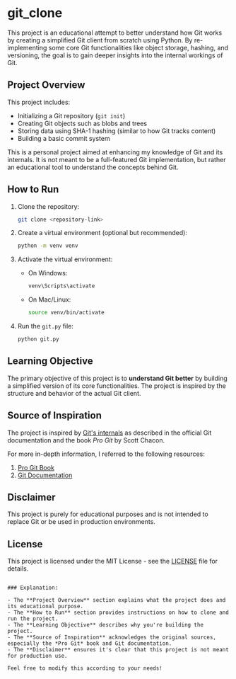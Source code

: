 # git_clone

This project is an educational attempt to better understand how Git works by creating a simplified Git client from scratch using Python. By re-implementing some core Git functionalities like object storage, hashing, and versioning, the goal is to gain deeper insights into the internal workings of Git.

## Project Overview

This project includes:

- Initializing a Git repository (`git init`)
- Creating Git objects such as blobs and trees
- Storing data using SHA-1 hashing (similar to how Git tracks content)
- Building a basic commit system

This is a personal project aimed at enhancing my knowledge of Git and its internals. It is not meant to be a full-featured Git implementation, but rather an educational tool to understand the concepts behind Git.

## How to Run

1. Clone the repository:
   ```bash
   git clone <repository-link>
   ```

2. Create a virtual environment (optional but recommended):
   ```bash
   python -m venv venv
   ```

3. Activate the virtual environment:
   - On Windows:
     ```bash
     venv\Scripts\activate
     ```
   - On Mac/Linux:
     ```bash
     source venv/bin/activate
     ```


4. Run the `git.py` file:
   ```bash
   python git.py
   ```

## Learning Objective

The primary objective of this project is to **understand Git better** by building a simplified version of its core functionalities. The project is inspired by the structure and behavior of the actual Git client.

## Source of Inspiration

The project is inspired by [Git's internals](https://git-scm.com/book/en/v2/Git-Internals-Plumbing-and-Porcelain) as described in the official Git documentation and the book *Pro Git* by Scott Chacon.

For more in-depth information, I referred to the following resources:

1. [Pro Git Book](https://git-scm.com/book/en/v2)
2. [Git Documentation](https://git-scm.com/doc)

## Disclaimer

This project is purely for educational purposes and is not intended to replace Git or be used in production environments.

## License

This project is licensed under the MIT License - see the [LICENSE](LICENSE) file for details.
```

### Explanation:

- The **Project Overview** section explains what the project does and its educational purpose.
- The **How to Run** section provides instructions on how to clone and run the project.
- The **Learning Objective** describes why you're building the project.
- The **Source of Inspiration** acknowledges the original sources, especially the *Pro Git* book and Git documentation.
- The **Disclaimer** ensures it's clear that this project is not meant for production use.

Feel free to modify this according to your needs!
